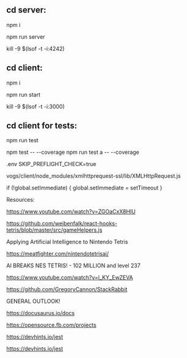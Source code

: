 ## cd server:
npm i 

npm run server

kill -9 $(lsof -t -i:4242)

## cd client:
npm i 

npm run start

kill -9 $(lsof -t -i:3000)

## cd client for tests:
npm run test

npm test -- --coverage
npm run test a -- --coverage

.env
SKIP_PREFLIGHT_CHECK=true

vogs/client/node_modules/xmlhttprequest-ssl/lib/XMLHttpRequest.js
 
if (!global.setImmediate) {
    global.setImmediate = setTimeout
}



 Resources:

 https://www.youtube.com/watch?v=ZGOaCxX8HIU

 https://github.com/weibenfalk/react-hooks-tetris/blob/master/src/gameHelpers.js


Applying Artificial Intelligence to Nintendo Tetris

https://meatfighter.com/nintendotetrisai/



AI BREAKS NES TETRIS! - 102 MILLION and level 237

https://www.youtube.com/watch?v=l_KY_EwZEVA

https://github.com/GregoryCannon/StackRabbit


GENERAL OUTLOOK! 

https://docusaurus.io/docs

https://opensource.fb.com/projects

https://devhints.io/jest

https://devhints.io/jest
